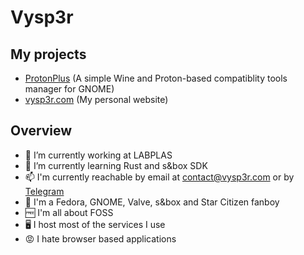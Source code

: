 # Vysp3r

## My projects
- [ProtonPlus](https://github.com/Vysp3r/ProtonPlus) (A simple Wine and Proton-based compatiblity tools manager for GNOME)
- [vysp3r.com](https://github.com/Vysp3r/vysp3r.com) (My personal website)

## Overview

- 🔭 I’m currently working at LABPLAS
- 🌱 I’m currently learning Rust and s&box SDK
- 📫 I'm currently reachable by email at [contact@vysp3r.com](mailto:contact@vysp3r.com) or by [Telegram](https://t.me/Vysp3r)
- 🤩 I'm a Fedora, GNOME, Valve, s&box and Star Citizen fanboy
- 🆓 I'm all about FOSS
- 🖥️ I host most of the services I use
- 😡 I hate browser based applications
